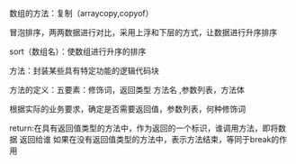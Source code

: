 数组的方法：复制（arraycopy,copyof）

冒泡排序，两两数据进行对比，采用上浮和下层的方式，让数据进行升序排序

sort（数组名）：使数组进行升序的排序


方法：封装某些具有特定功能的逻辑代码块

方法的定义：五要素：修饰词，返回类型  方法名 ,参数列表，方法体

根据实际的业务要求，确定是否需要返回值，参数列表，何种修饰词

return:在具有返回值类型的方法中，作为返回的一个标识，谁调用方法，即将数据
返回给谁
      如果在没有返回值类型的方法中，表示方法结束，等同于break的作用

























































